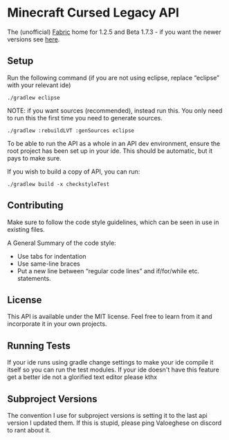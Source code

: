 # Minecraft Cursed Legacy API

The (unofficial) [Fabric](https://fabricmc.net/) home for 1.2.5 and Beta 1.7.3 - if you want the newer versions see [here](https://github.com/FabricMC/fabric).

## Setup
Run the following command (if you are not using eclipse, replace “eclipse” with your relevant ide)

```
./gradlew eclipse
```

NOTE: if you want sources (recommended), instead run this. You only need to run this the first time you need to generate sources.

```
./gradlew :rebuildLVT :genSources eclipse
```

To be able to run the API as a whole in an API dev environment, ensure the root project has been set up in your ide. This should be automatic, but it pays to make sure.

If you wish to build a copy of API, you can run:

```
./gradlew build -x checkstyleTest
```

## Contributing

Make sure to follow the code style guidelines, which can be seen in use in existing files.

A General Summary of the code style:
- Use tabs for indentation
- Use same-line braces
- Put a new line between “regular code lines” and if/for/while etc. statements.

## License
This API is available under the MIT license. Feel free to learn from it and incorporate it in your own projects.

## Running Tests
If your ide runs using gradle change settings to make your ide compile it itself so you can run the test modules.
If your ide doesn't have this feature get a better ide not a glorified text editor please kthx

## Subproject Versions
The convention I use for subproject versions is setting it to the last api version I updated them.
If this is stupid, please ping Valoeghese on discord to rant about it.

